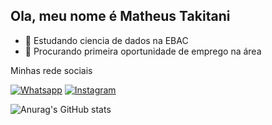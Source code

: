 ## Ola, meu nome é Matheus Takitani

- 🌱 Estudando ciencia de dados na EBAC
- 🔭 Procurando primeira oportunidade de emprego na área
  
Minhas rede sociais

[![Whatsapp](https://img.shields.io/badge/WhatsApp-25D366?style=for-the-badge&logo=whatsapp&logoColor=white)](https://api.whatsapp.com/send/?phone=5512982339200&text&type=phone_number&app_absent=0)
[![Instagram](https://img.shields.io/badge/Instagram-E4405F?style=for-the-badge&logo=instagram&logoColor=white)](https://www.instagram.com/jeipa/)


![Anurag's GitHub stats](https://github-readme-stats.vercel.app/api?username=matheustakitani&show_icons=true&theme=dark)

